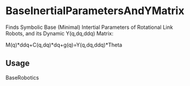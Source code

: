 # BaseInertialParametersAndYMatrix

Finds Symbolic Base (Minimal) Intertial Parameters of Rotational Link Robots, and its Dynamic Y(q,dq,ddq) Matrix:

M(q)*ddq+C(q,dq)*dq+g(q)=Y(q,dq,ddq)*Theta


Usage
-----

BaseRobotics

